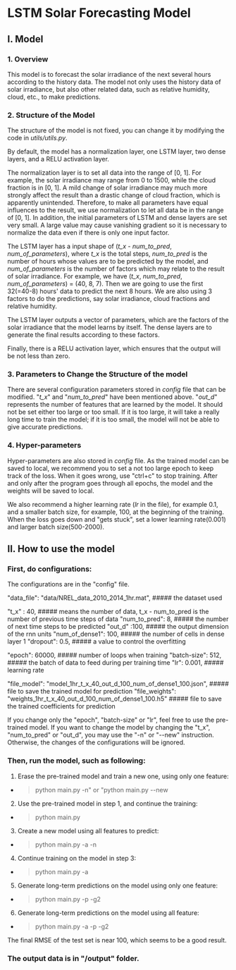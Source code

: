 # LSTM Solar Forecasting Model

## I. Model
### 1. Overview 
  This model is to forecast the solar irradiance of the next several hours according to the history data. The model not only uses the history data of solar irradiance, but also other related data, such as relative humidity, cloud, etc., to make predictions.
### 2. Structure of the Model
  The structure of the model is not fixed, you can change it by modifying the code in *utils/utils.py*.

  By default, the model has a normalization layer, one LSTM layer, two dense layers, and a RELU activation layer.

  The normalization layer is to set all data into the range of [0, 1]. For example, the solar irradiance may range from 0 to 1500, while the cloud fraction is in [0, 1]. A mild change of solar irradiance may much more strongly affect the result than a drastic change of cloud fraction, which is apparently unintended. Therefore, to make all parameters have equal influences to the result, we use normalization to let all data be in the range of [0, 1]. In addition, the initial parameters of LSTM and dense layers are set very small. A large value may cause vanishing gradient so it is necessary to normalize the data even if there is only one input factor.

  The LSTM layer has a input shape of (*t_x* - *num_to_pred*, *num_of_parameters*), where *t_x* is the total steps, *num_to_pred* is the number of hours whose values are to be predicted by the model, and *num_of_parameters* is the number of factors which may relate to the result of solar irradiance. For example, we have (*t_x*, *num_to_pred*, *num_of_parameters*) = (40, 8, 7). Then we are going to use the first 32(=40-8) hours' data to predict the next 8 hours. We are also using 3 factors to do the predictions, say solar irradiance, cloud fractions and relative humidity.

  The LSTM layer outputs a vector of parameters, which are the factors of the solar irradiance that the model learns by itself. The dense layers are to generate the final results according to these factors.

  Finally, there is a RELU activation layer, which ensures that the output will be not less than zero.

  ### 3. Parameters to Change the Structure of the model

  There are several configuration parameters stored in *config* file that can be modified. "*t_x*" and "*num_to_pred*" have been mentioned above. "*out_d*" represents the number of features that are learned by the model. It should not be set either too large or too small. If it is too large, it will take a really long time to train the model; if it is too small, the model will not be able to give accurate predictions.

  ### 4. Hyper-parameters

  Hyper-parameters are also stored in *config* file. As the trained model can be saved to local, we recommend you to set a not too large epoch to keep track of the loss. When it goes wrong, use "ctrl+c" to stop training. After and only after the program goes through all epochs, the model and the weights will be saved to local.

  We also recommend a higher learning rate (*lr* in the file), for example 0.1, and a smaller batch size, for example, 100, at the beginning of the training. When the loss goes down and "gets stuck", set a lower learning rate(0.001) and larger batch size(500-2000).



## II. How to use the model
 
### First, do configurations: 
  The configurations are in the "config" file.  
   
  "data_file": "data/NREL_data_2010_2014_1hr.mat",  #####  the dataset used

  "t_x" : 40,                                       #####  means the number of data, t_x - num_to_pred is the number of previous time steps of data
  "num_to_pred": 8,                                 #####  the number of next time steps to be predicted
  "out_d" :100,                                     #####  the output dimension of the rnn units 
  "num_of_dense1": 100,                             #####  the number of cells in dense layer 1 
  "dropout": 0.5,                                   #####  a value to control the overfitting

  "epoch": 60000,                                   #####  number of loops when training
  "batch-size": 512,                                #####  the batch of data to feed during per training time
  "lr": 0.001,                                      #####  learning rate

  "file_model": "model_1hr_t_x_40_out_d_100_num_of_dense1_100.json",   ##### file to save the trained model for prediction
  "file_weights": "weights_1hr_t_x_40_out_d_100_num_of_dense1_100.h5"  ##### file to save the trained coefficients for prediction


If you change only the "epoch", "batch-size" or "lr", feel free to use the pre-trained model. If you want to change the model by changing the "t_x", "num_to_pred" or "out_d", you may use the "-n" or "--new" instruction. Otherwise, the changes of the configurations will be ignored.

### Then, run the model, such as following:
1. Erase the pre-trained model and train a new one, using only one feature:
  - > python main.py -n" or "python main.py --new
  
2. Use the pre-trained model in step 1, and continue the training:
  - > python main.py
  
3. Create a new model using all features to predict:
  - > python main.py -a -n
  
4. Continue training on the model in step 3:
  - > python main.py -a
  
5. Generate long-term predictions on the model using only one feature:
  - > python main.py -p -g2
 
6. Generate long-term predictions on the model using all feature:
  - > python main.py -a -p -g2
 
  The final RMSE of the test set is near 100, which seems to be a good result. 

###  The output data is in "/output" folder.

   
 

